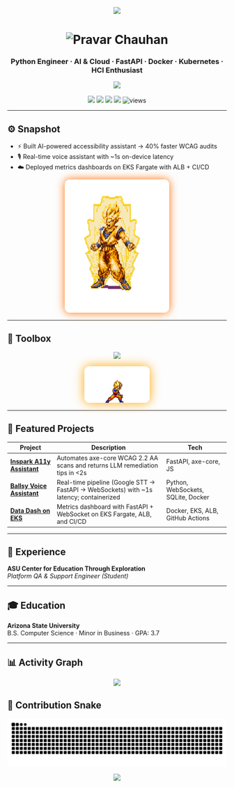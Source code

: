 <!-- ========================= THEME =========================
Primary: #FFA500  |  Accent: #FF6F00  |  BG: #0D0D0D
=========================================================== -->

<!-- TOP WAVE BANNER -->
<p align="center">
  <img src="https://capsule-render.vercel.app/api?type=waving&height=220&color=0:FF6F00,100:FFA500&text=Pravar%20Chauhan&fontColor=0D0D0D&fontSize=48&fontAlignY=38&animation=twinkling&desc=Python%20%E2%80%A2%20AI%20%E2%80%A2%20Cloud&descAlignY=60"/>
</p>

<!-- Custom Main Title -->
<h1 align="center">
  <img src="https://readme-typing-svg.herokuapp.com?font=Orbitron&weight=700&size=32&pause=1000&color=FFA500&center=true&vCenter=true&width=600&lines=🔥+Pravar+Chauhan+🔥" alt="Pravar Chauhan"/>
</h1>

<h3 align="center">Python Engineer · AI & Cloud · FastAPI · Docker · Kubernetes · HCI Enthusiast</h3>

<!-- Typing Animation -->
<p align="center">
  <a href="https://github.com/ethicalzeus07">
    <img src="https://readme-typing-svg.herokuapp.com?font=Fira+Code&size=22&pause=1000&color=FFA500&center=true&vCenter=true&width=720&lines=Python+Engineer;AI+%26+Cloud+Developer;FastAPI+%7C+Docker+%7C+Kubernetes;Always+Learning+%7C+Always+Building"/>
  </a>
</p>

<!-- Badges -->
<p align="center">
  <a href="mailto:chauhanpravar7@gmail.com"><img src="https://img.shields.io/badge/Email-0D0D0D?style=for-the-badge&logo=gmail&logoColor=white&labelColor=FF6F00"/></a>
  <a href="https://www.linkedin.com/in/pravar-chauhan-83845930a/"><img src="https://img.shields.io/badge/LinkedIn-0D0D0D?style=for-the-badge&logo=linkedin&logoColor=white&labelColor=FF6F00"/></a>
  <a href="https://github.com/ethicalzeus07"><img src="https://img.shields.io/badge/GitHub-0D0D0D?style=for-the-badge&logo=github&logoColor=white&labelColor=FF6F00"/></a>
  <a href="https://d3tx6hx7gzmh0g.cloudfront.net/"><img src="https://img.shields.io/badge/Portfolio-0D0D0D?style=for-the-badge&logo=vercel&logoColor=white&labelColor=FF6F00"/></a>
  <img src="https://komarev.com/ghpvc/?username=ethicalzeus07&style=for-the-badge&color=FFA500&label=Profile%20Views" alt="views"/>
</p>

---

## ⚙️ Snapshot
- ⚡ Built AI-powered accessibility assistant → 40% faster WCAG audits  
- 🎙️ Real-time voice assistant with ~1s on-device latency  
- ☁️ Deployed metrics dashboards on EKS Fargate with ALB + CI/CD  

<p align="center">
  <img src="./dragon.gif" alt="Super Saiyan Goku powering up" width="240" style="border-radius:12px; box-shadow: 0 0 20px #FF6F00;"/>
</p>

---

## 🧰 Toolbox
<p align="center">
  <img src="https://skillicons.dev/icons?i=python,fastapi,docker,kubernetes,terraform,aws,sqlite,githubactions,pandas&theme=dark" />
</p>

<p align="center">
  <img src="./goku.gif" alt="Pixel Cat mascot" width="150" style="border-radius:12px; box-shadow: 0 0 25px #FFA500;"/>
</p>

---

## 📂 Featured Projects

| Project | Description | Tech |
|---------|-------------|------|
| [**Inspark A11y Assistant**](https://github.com/ethicalzeus07/inspark-a11y) | Automates axe-core WCAG 2.2 AA scans and returns LLM remediation tips in &lt;2s | FastAPI, axe-core, JS |
| [**Ballsy Voice Assistant**](https://github.com/ethicalzeus07/ballsy-voice-assistant) | Real-time pipeline (Google STT → FastAPI → WebSockets) with ~1s latency; containerized | Python, WebSockets, SQLite, Docker |
| [**Data Dash on EKS**](https://github.com/ethicalzeus07/datadash-eks) | Metrics dashboard with FastAPI + WebSocket on EKS Fargate, ALB, and CI/CD | Docker, EKS, ALB, GitHub Actions |

---

## 💼 Experience
**ASU Center for Education Through Exploration**  
*Platform QA & Support Engineer (Student)*  

---

## 🎓 Education
**Arizona State University**  
B.S. Computer Science · Minor in Business · GPA: 3.7  

---

## 📊 Activity Graph
<p align="center">
  <img src="https://github-readme-activity-graph.vercel.app/graph?username=ethicalzeus07&theme=high-contrast&hide_border=true&area=true&bg_color=0D0D0D&title_color=FFA500&color=FF6F00&line=FFA500&point=FF6F00" />
</p>

## 🐍 Contribution Snake
<p align="center">
  <img src="https://raw.githubusercontent.com/ethicalzeus07/ethicalzeus07/output/snake.svg"/>
</p>

<!-- FOOTER WAVE -->
<p align="center">
  <img src="https://capsule-render.vercel.app/api?type=waving&height=120&color=0:FFA500,100:FF6F00&section=footer"/>
</p>
